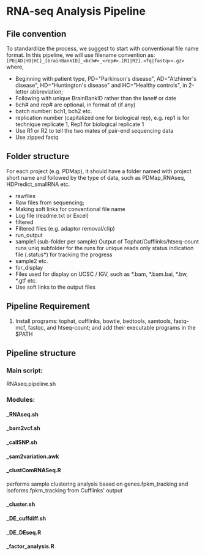 RNA-seq Analysis Pipeline
=========================

File convention
---------------
To standardlize the process, we suggest to start with conventional file name format. In this pipeline, we will use filename convention as:
`[PD|AD|HD|HC]_[brainBankID]_<bch#>_<rep#>.[R1|R2].<fq|fastq><.gz>`
where,
- Beginning with patient type, PD="Parkinson's disease", AD="Alzhimer's disease", HD="Huntington's disease" and HC="Healthy controls", in 2-letter abbreviation;
- Following with unique BrainBankID rather than the lane# or date
- bch# and rep# are optional, in format of (if any) 
 - batch number: bch1, bch2 etc.
 - replication number (capitalized one for biological rep), e.g. rep1 is for technique replicate 1, Rep1 for biological replicate 1
- Use R1 or R2 to tell the two mates of pair-end sequencing data
- Use zipped fastq

Folder structure
----------------
For each project (e.g. PDMap), it should have a folder named with project short name and followed by the type of data, such as PDMap_RNAseq, HDPredict_smallRNA etc. 
- rawfiles
 - Raw files from sequencing;
 - Making soft links for conventional file name
 - Log file (readme.txt or Excel)
- filtered
 - Filtered files (e.g. adaptor removal/clip)
- run_output 
 - sample1 (sub-folder per sample)
        Output of Tophat/Cufflinks/htseq-count runs
        uniq subfolder for the runs for unique reads only
        status indication file (.status*) for tracking the progress
 - sample2 etc. 
- for_display
 - Files used for display on UCSC / IGV, such as *.bam, *.bam.bai, *.bw, *.gtf etc.
 - Use soft links to the output files

Pipeline Requirement
--------------------
1. Install programs: tophat, cufflinks, bowtie, bedtools, samtools, fastq-mcf, fastqc, and htseq-count; and add their executable programs in the $PATH

Pipeline structure
--------------
### Main script:
RNAseq.pipeline.sh
### Modules:
#### _RNAseq.sh

#### _bam2vcf.sh
#### _callSNP.sh
#### _sam2variation.awk

#### _clustComRNASeq.R
performs sample clustering analysis based on genes.fpkm_tracking and isoforms.fpkm_tracking from Cufflinks' output

#### _cluster.sh

#### _DE_cuffdiff.sh
#### _DE_DEseq.R

#### _factor_analysis.R

